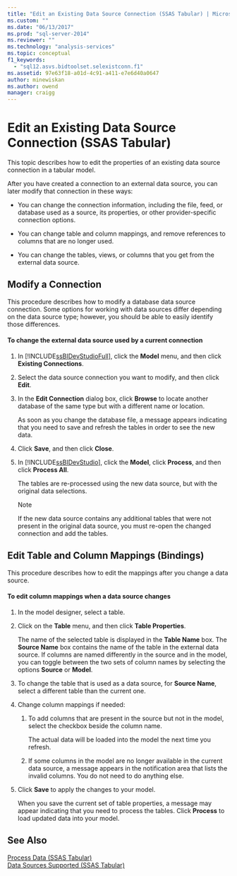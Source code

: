 ```yaml
---
title: "Edit an Existing Data Source Connection (SSAS Tabular) | Microsoft Docs"
ms.custom: ""
ms.date: "06/13/2017"
ms.prod: "sql-server-2014"
ms.reviewer: ""
ms.technology: "analysis-services"
ms.topic: conceptual
f1_keywords: 
  - "sql12.asvs.bidtoolset.selexistconn.f1"
ms.assetid: 97e63f18-a01d-4c91-a411-e7e6d40a0647
author: minewiskan
ms.author: owend
manager: craigg
---
```

# Edit an Existing Data Source Connection (SSAS Tabular)
  This topic describes how to edit the properties of an existing data source connection in a tabular model.  
  
 After you have created a connection to an external data source, you can later modify that connection in these ways:  
  
-   You can change the connection information, including the file, feed, or database used as a source, its properties, or other provider-specific connection options.  
  
-   You can change table and column mappings, and remove references to columns that are no longer used.  
  
-   You can change the tables, views, or columns that you get from the external data source.  
  
## Modify a Connection  
 This procedure describes how to modify a database data source connection. Some options for working with data sources differ depending on the data source type; however, you should be able to easily identify those differences.  
  
#### To change the external data source used by a current connection  
  
1.  In [!INCLUDE[ssBIDevStudioFull](../includes/ssbidevstudiofull-md.md)], click the **Model** menu, and then click **Existing Connections**.  
  
2.  Select the data source connection you want to modify, and then click **Edit**.  
  
3.  In the **Edit Connection** dialog box, click **Browse** to locate another database of the same type but with a different name or location.  
  
     As soon as you change the database file, a message appears indicating that you need to save and refresh the tables in order to see the new data.  
  
4.  Click **Save**, and then click **Close**.  
  
5.  In [!INCLUDE[ssBIDevStudio](../includes/ssbidevstudio-md.md)], click the **Model**, click **Process**, and then click **Process All**.  
  
     The tables are re-processed using the new data source, but with the original data selections.  
  
    > [!NOTE]  
    >  If the new data source contains any additional tables that were not present in the original data source, you must re-open the changed connection and add the tables.  
  
## Edit Table and Column Mappings (Bindings)  
 This procedure describes how to edit the mappings after you change a data source.  
  
#### To edit column mappings when a data source changes  
  
1.  In the model designer, select a table.  
  
2.  Click on the **Table** menu, and then click **Table Properties**.  
  
     The name of the selected table is displayed in the **Table Name** box. The **Source Name** box contains the name of the table in the external data source. If columns are named differently in the source and in the model, you can toggle between the two sets of column names by selecting the options **Source** or **Model**.  
  
3.  To change the table that is used as a data source, for **Source Name**, select a different table than the current one.  
  
4.  Change column mappings if needed:  
  
    1.  To add columns that are present in the source but not in the model, select the checkbox beside the column name.  
  
         The actual data will be loaded into the model the next time you refresh.  
  
    2.  If some columns in the model are no longer available in the current data source, a message appears in the notification area that lists the invalid columns. You do not need to do anything else.  
  
5.  Click **Save** to apply the changes to your model.  
  
     When you save the current set of table properties, a message may appear indicating that you need to process the tables. Click **Process** to load updated data into your model.  
  
## See Also  
 [Process Data &#40;SSAS Tabular&#41;](process-data-ssas-tabular.md)   
 [Data Sources Supported &#40;SSAS Tabular&#41;](tabular-models/data-sources-supported-ssas-tabular.md)  
  
  
